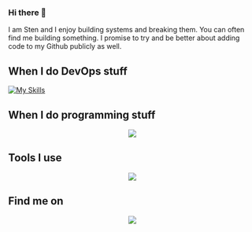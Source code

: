 ### Hi there 👋

I am Sten and I enjoy building systems and breaking them. You can often find me building something. I promise to try and be better about adding code to my Github publicly as well. 



## When I do DevOps stuff

[![My Skills](https://skillicons.dev/icons?i=aws,gcp,gitlab,bash,docker,vim,linux,redhat,ubuntu,nginx,mysql,rabbitmq,kafka,redis,windows,flask,cloudflare&perline=18)](https://skillicons.dev)

## When I do programming stuff

<p align="center">
  <a href="https://skillicons.dev">
    <img src="https://skillicons.dev/icons?i=cs,clojure,c,go, py,lua, regex, java, js ,css, html " />
  </a>
</p>

## Tools I use

<p align="center">
  <a href="https://skillicons.dev">
    <img src="https://skillicons.dev/icons?i=vscode,stackoverflow, postman,figma, " />
  </a>
</p>

## Find me on

<p align="center">
  <a href="https://www.linkedin.com/in/stenleinasaar/">
    <img src="https://skillicons.dev/icons?i=linkedin " />
  </a>
</p>


<!--
**StenLeinasaar/StenLeinasaar** is a ✨ _special_ ✨ repository because its `README.md` (this file) appears on your GitHub profile.

Here are some ideas to get you started:

- 🔭 I’m currently working on ...
- 🌱 I’m currently learning ...
- 👯 I’m looking to collaborate on ...
- 🤔 I’m looking for help with ...
- 💬 Ask me about ...
- 📫 How to reach me: ...
- 😄 Pronouns: ...
- ⚡ Fun fact: ...
-->
